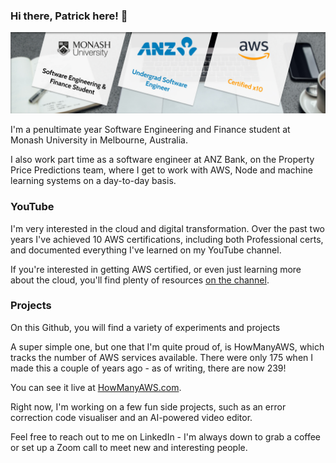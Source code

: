 ### Hi there, Patrick here! 🏀

![A bit about me](github-cover-photo.jpg)

I'm a penultimate year Software Engineering and Finance student at Monash University in Melbourne, Australia.

I also work part time as a software engineer at ANZ Bank, on the Property Price Predictions team, where I get to work with AWS, Node and machine learning systems on a day-to-day basis.

### YouTube

I'm very interested in the cloud and digital transformation. Over the past two years I've achieved 10 AWS certifications, including both Professional certs, and documented everything I've learned on my YouTube channel.

If you're interested in getting AWS certified, or even just learning more about the cloud, you'll find plenty of resources [on the channel](https://youtube.com/c/PatrickBrett1111).

### Projects

On this Github, you will find a variety of experiments and projects

A super simple one, but one that I'm quite proud of, is HowManyAWS, which tracks the number of AWS services available. There were only 175 when I made this a couple of years ago - as of writing, there are now 239!

You can see it live at [HowManyAWS.com](https://howmanyaws.com).

Right now, I'm working on a few fun side projects, such as an error correction code visualiser and an AI-powered video editor.

Feel free to reach out to me on LinkedIn - I'm always down to grab a coffee or set up a Zoom call to meet new and interesting people.

